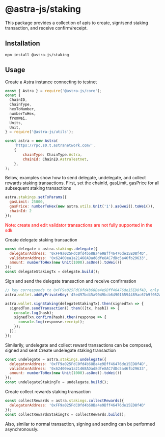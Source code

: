 # @astra-js/staking

This package provides a collection of apis to create, sign/send staking transaction, and receive confirm/receipt.

## Installation

```
npm install @astra-js/staking
```

## Usage

Create a Astra instance connecting to testnet

```javascript
const { Astra } = require('@astra-js/core');
const {
  ChainID,
  ChainType,
  hexToNumber,
  numberToHex,
  fromWei,
  Units,
  Unit,
} = require('@astra-js/utils');

const astra = new Astra(
    'https://rpc.s0.t.astranetwork.com/',
    {
        chainType: ChainType.Astra,
        chainId: ChainID.AstraTestnet,
    },
);
```
Below, examples show how to send delegate, undelegate, and collect rewards staking transactions. First, set the chainId, gasLimit, gasPrice for all subsequent staking transactions
```javascript
astra.stakings.setTxParams({
  gasLimit: 25000,
  gasPrice: numberToHex(new astra.utils.Unit('1').asGwei().toWei()),
  chainId: 2
});
```
<span style="color:red">Note: create and edit validator transactions are not fully supported in the sdk</span>

Create delegate staking transaction
```javascript
const delegate = astra.stakings.delegate({
  delegatorAddress: '0xFF9a025FdC0fd4b68Ba4e9Bff46476de15ED8f4D',
  validatorAddress: '0x62400ea1a21468ADad8dfe8AC7dDc5a46fb29633',
  amount: numberToHex(new Unit(1000).asOne().toWei())
});
const delegateStakingTx = delegate.build();
```

Sign and send the delegate transaction and receive confirmation
```javascript
// key corresponds to 0xFF9a025FdC0fd4b68Ba4e9Bff46476de15ED8f4D, only has testnet balance
astra.wallet.addByPrivateKey('45e497bd45a9049bcb649016594489ac67b9f052a6cdf5cb74ee2427a60bf25e');

astra.wallet.signStaking(delegateStakingTx).then(signedTxn => {
  signedTxn.sendTransaction().then(([tx, hash]) => {
    console.log(hash);
    signedTxn.confirm(hash).then(response => {
      console.log(response.receipt);
    });
  });
});
```

Similarily, undelegate and collect reward transactions can be composed, signed and sent
Create undelegate staking transaction
```javascript
const undelegate = astra.stakings.undelegate({
  delegatorAddress: '0xFF9a025FdC0fd4b68Ba4e9Bff46476de15ED8f4D',
  validatorAddress: '0x62400ea1a21468ADad8dfe8AC7dDc5a46fb29633',
  amount: numberToHex(new Unit(1000).asOne().toWei())
});
const undelegateStakingTx = undelegate.build();
```

Create collect rewards staking transaction
```javascript
const collectRewards = astra.stakings.collectRewards({
  delegatorAddress: '0xFF9a025FdC0fd4b68Ba4e9Bff46476de15ED8f4D'
});
const collectRewardsStakingTx = collectRewards.build();
```

Also, similar to normal transaction, signing and sending can be performed asynchronously.